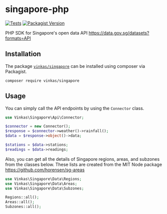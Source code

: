 # singapore-php

[![Tests](https://github.com/vinkashq/singapore-php/actions/workflows/tests.yml/badge.svg)](https://github.com/vinkashq/singapore-php/actions/workflows/tests.yml) [![Packagist Version](https://img.shields.io/packagist/v/vinkas/singapore?logo=packagist&logoColor=000000&label=version&labelColor=d9e0f3&color=f28d1a)](https://packagist.org/packages/vinkas/singapore)

PHP SDK for Singapore's open data API https://data.gov.sg/datasets?formats=API

## Installation

The package [`vinkas/singapore`](https://packagist.org/packages/vinkas/singapore) can be installed using composer via Packagist.

```
composer require vinkas/singapore
```

## Usage

You can simply call the API endpoints by using the `Connector` class.

```php
use Vinkas\Singapore\Api\Connector;

$connector = new Connector();
$response = $connector->weather()->rainfall();
$data = $response->object()->data;

$stations = $data->stations;
$readings = $data->readings;
```

Also, you can get all the details of Singapore regions, areas, and subzones from the classes below.
These lists are created from the MIT Node package https://github.com/horensen/sg-areas

```php
use Vinkas\Singapore\Data\Regions;
use Vinkas\Singapore\Data\Areas;
use Vinkas\Singapore\Data\Subzones;

Regions::all();
Areas::all();
Subzones::all();
```
